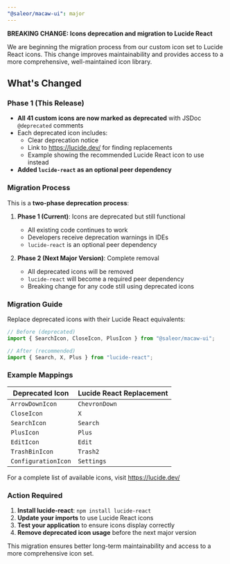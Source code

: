 ```yaml
---
"@saleor/macaw-ui": major
---
```


**BREAKING CHANGE: Icons deprecation and migration to Lucide React**

We are beginning the migration process from our custom icon set to Lucide React icons. This change improves maintainability and provides access to a more comprehensive, well-maintained icon library.

## What's Changed

### Phase 1 (This Release)

- **All 41 custom icons are now marked as deprecated** with JSDoc `@deprecated` comments
- Each deprecated icon includes:
  - Clear deprecation notice
  - Link to https://lucide.dev/ for finding replacements
  - Example showing the recommended Lucide React icon to use instead
- **Added `lucide-react` as an optional peer dependency**

### Migration Process

This is a **two-phase deprecation process**:

1. **Phase 1 (Current)**: Icons are deprecated but still functional

   - All existing code continues to work
   - Developers receive deprecation warnings in IDEs
   - `lucide-react` is an optional peer dependency

2. **Phase 2 (Next Major Version)**: Complete removal
   - All deprecated icons will be removed
   - `lucide-react` will become a required peer dependency
   - Breaking change for any code still using deprecated icons

### Migration Guide

Replace deprecated icons with their Lucide React equivalents:

```typescript
// Before (deprecated)
import { SearchIcon, CloseIcon, PlusIcon } from "@saleor/macaw-ui";

// After (recommended)
import { Search, X, Plus } from "lucide-react";
```

### Example Mappings

| Deprecated Icon     | Lucide React Replacement |
| ------------------- | ------------------------ |
| `ArrowDownIcon`     | `ChevronDown`            |
| `CloseIcon`         | `X`                      |
| `SearchIcon`        | `Search`                 |
| `PlusIcon`          | `Plus`                   |
| `EditIcon`          | `Edit`                   |
| `TrashBinIcon`      | `Trash2`                 |
| `ConfigurationIcon` | `Settings`               |

For a complete list of available icons, visit https://lucide.dev/

### Action Required

1. **Install lucide-react**: `npm install lucide-react`
2. **Update your imports** to use Lucide React icons
3. **Test your application** to ensure icons display correctly
4. **Remove deprecated icon usage** before the next major version

This migration ensures better long-term maintainability and access to a more comprehensive icon set.
